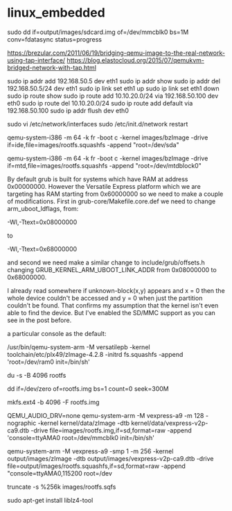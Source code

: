 # linux_embedded

sudo dd if=output/images/sdcard.img of=/dev/mmcblk0 bs=1M conv=fdatasync
status=progress

https://brezular.com/2011/06/19/bridging-qemu-image-to-the-real-network-using-tap-interface/
https://blog.elastocloud.org/2015/07/qemukvm-bridged-network-with-tap.html

sudo ip addr add 192.168.50.5 dev eth1
sudo ip addr show
sudo ip addr del 192.168.50.5/24 dev eth1
sudo ip link set eth1 up
sudo ip link set eth1 down
sudo ip route show
sudo ip route add 10.10.20.0/24 via 192.168.50.100 dev eth0
sudo ip route del 10.10.20.0/24
sudo ip route add default via 192.168.50.100
sudo ip addr flush dev eth0

sudo vi /etc/network/interfaces
sudo /etc/init.d/network restart

qemu-system-i386 -m 64 -k fr -boot c -kernel images/bzImage -drive
if=ide,file=images/rootfs.squashfs -append "root=/dev/sda"

qemu-system-i386 -m 64 -k fr -boot c -kernel images/bzImage -drive
if=mtd,file=images/rootfs.squashfs -append "root=/dev/mtdblock0"

By default grub is built for systems which have RAM at address 0x00000000.
However the Versatile Express platform which we are targeting has RAM starting
from 0x60000000 so we need to make a couple of modifications. First in
grub-core/Makefile.core.def we need to change arm_uboot_ldflags, from:

-Wl,-Ttext=0x08000000

to

-Wl,-Ttext=0x68000000

and second we need make a similar change to include/grub/offsets.h changing
GRUB_KERNEL_ARM_UBOOT_LINK_ADDR from 0x08000000 to 0x68000000.

I already read somewhere if unknown-block(x,y) appears and x = 0 then the whole
device couldn't be accessed and y = 0 when just the partition couldn't be found.
That confirms my assumption that the kernel isn't even able to find the device.
But I've enabled the SD/MMC support as you can see in the post before.


 a particular console as the default:

/usr/bin/qemu-system-arm -M versatilepb -kernel toolchain/etc/plx49/zImage-4.2.8 -initrd fs.squashfs -append 'root=/dev/ram0 init=/bin/sh'

 du -s -B 4096 rootfs

 dd if=/dev/zero of=rootfs.img bs=1 count=0 seek=300M

mkfs.ext4 -b 4096 -F rootfs.img


QEMU_AUDIO_DRV=none qemu-system-arm -M vexpress-a9 -m 128 -nographic -kernel
kernel/data/zImage -dtb kernel/data/vexpress-v2p-ca9.dtb -drive
file=images/rootfs.img,if=sd,format=raw -append 'console=ttyAMA0
root=/dev/mmcblk0 init=/bin/sh'


qemu-system-arm -M vexpress-a9 -smp 1 -m 256 -kernel output/images/zImage -dtb
output/images/vexpress-v2p-ca9.dtb -drive
file=output/images/rootfs.squashfs,if=sd,format=raw -append
"console=ttyAMA0,115200 root=/dev


truncate -s %256k images/rootfs.sqfs


sudo apt-get install liblz4-tool
